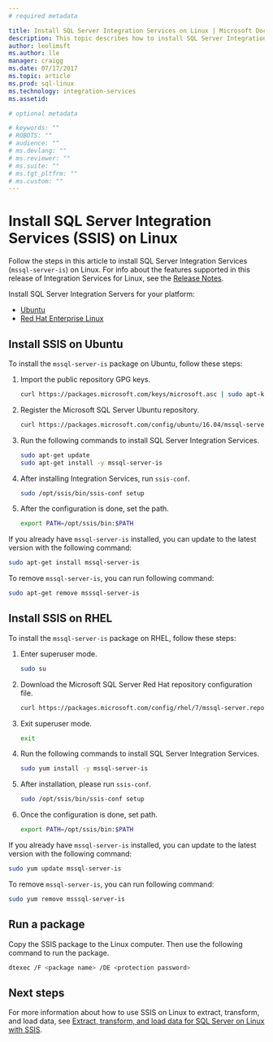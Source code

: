 ```yaml
---
# required metadata

title: Install SQL Server Integration Services on Linux | Microsoft Docs
description: This topic describes how to install SQL Server Integration Services on Linux.
author: leolimsft 
ms.author: lle 
manager: craigg
ms.date: 07/17/2017
ms.topic: article
ms.prod: sql-linux
ms.technology: integration-services
ms.assetid: 

# optional metadata

# keywords: ""
# ROBOTS: ""
# audience: ""
# ms.devlang: ""
# ms.reviewer: ""
# ms.suite: ""
# ms.tgt_pltfrm: ""
# ms.custom: ""
---
```

# Install SQL Server Integration Services (SSIS) on Linux


Follow the steps in this article to install SQL Server Integration Services (`mssql-server-is`) on Linux. For info about the features supported in this release of Integration Services for Linux, see the [Release Notes](sql-server-linux-release-notes.md).

Install SQL Server Integration Servers for your platform:

- [Ubuntu](#ubuntu)
- [Red Hat Enterprise Linux](#RHEL)



## <a name="ubuntu"></a> Install SSIS on Ubuntu
To install the `mssql-server-is` package on Ubuntu, follow these steps:


1.  Import the public repository GPG keys.

    ```bash
    curl https://packages.microsoft.com/keys/microsoft.asc | sudo apt-key add –
    ```


2.  Register the Microsoft SQL Server Ubuntu repository.

    ```bash
    curl https://packages.microsoft.com/config/ubuntu/16.04/mssql-server.list | sudo tee /etc/apt/sources.list.d/mssql-server.list
    ```


3.  Run the following commands to install SQL Server Integration Services.

    ```bash
    sudo apt-get update
    sudo apt-get install -y mssql-server-is
    ```


4.  After installing Integration Services, run `ssis-conf`.

    ```bash
    sudo /opt/ssis/bin/ssis-conf setup
    ```


5.  After the configuration is done, set the path.

    ```bash
    export PATH=/opt/ssis/bin:$PATH
    ```


If you already have `mssql-server-is` installed, you can update to the latest version with the following command:

```bash
sudo apt-get install mssql-server-is
```


To remove `mssql-server-is`, you can run following command:
```bash
sudo apt-get remove msssql-server-is
```



## <a name="RHEL"></a> Install SSIS on RHEL
To install the `mssql-server-is` package on RHEL, follow these steps:


1.  Enter superuser mode.

    ```bash
    sudo su
    ```


2.  Download the Microsoft SQL Server Red Hat repository configuration file.

    ```bash
    curl https://packages.microsoft.com/config/rhel/7/mssql-server.repo > /etc/yum.repos.d/mssql-server.repo
    ```


3.  Exit superuser mode.

    ```bash
    exit
    ```


4.  Run the following commands to install SQL Server Integration Services.

    ```bash
    sudo yum install -y mssql-server-is
    ```


5.  After installation, please run `ssis-conf`.

    ```bash
    sudo /opt/ssis/bin/ssis-conf setup
    ```


6.  Once the configuration is done, set path.

    ```bash
    export PATH=/opt/ssis/bin:$PATH
    ```


If you already have `mssql-server-is` installed, you can update to the latest version with the following command:

```bash
sudo yum update mssql-server-is
```


To remove `mssql-server-is`, you can run following command:
```bash
sudo yum remove msssql-server-is
```




## Run a package
Copy the SSIS package to the Linux computer. Then use the following command to run the package.

```bash
dtexec /F <package name> /DE <protection password>
```



## Next steps

For more information about how to use SSIS on Linux to extract, transform, and load data, see [Extract, transform, and load data for SQL Server on Linux with SSIS](sql-server-linux-migrate-ssis.md).